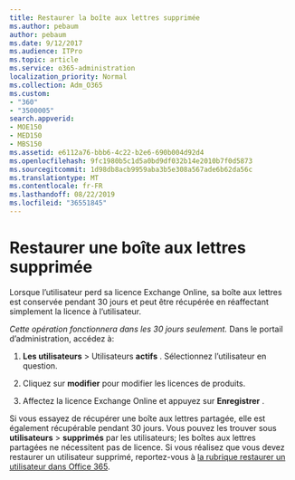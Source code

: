 ```yaml
---
title: Restaurer la boîte aux lettres supprimée
ms.author: pebaum
author: pebaum
ms.date: 9/12/2017
ms.audience: ITPro
ms.topic: article
ms.service: o365-administration
localization_priority: Normal
ms.collection: Adm_O365
ms.custom:
- "360"
- "3500005"
search.appverid:
- MOE150
- MED150
- MBS150
ms.assetid: e6112a76-bbb6-4c22-b2e6-690b004d92d4
ms.openlocfilehash: 9fc1980b5c1d5a0bd9df032b14e2010b7f0d5873
ms.sourcegitcommit: 1d98db8acb9959aba3b5e308a567ade6b62da56c
ms.translationtype: MT
ms.contentlocale: fr-FR
ms.lasthandoff: 08/22/2019
ms.locfileid: "36551845"
---
```

# <a name="restore-a-deleted-mailbox"></a>Restaurer une boîte aux lettres supprimée

Lorsque l’utilisateur perd sa licence Exchange Online, sa boîte aux lettres est conservée pendant 30 jours et peut être récupérée en réaffectant simplement la licence à l’utilisateur.
  
 *Cette opération fonctionnera dans les 30 jours seulement.*  Dans le portail d’administration, accédez à:
  
1. **Les utilisateurs** \> Utilisateurs **actifs** . Sélectionnez l’utilisateur en question.

2. Cliquez sur **modifier** pour modifier les licences de produits.

3. Affectez la licence Exchange Online et appuyez sur **Enregistrer** .

Si vous essayez de récupérer une boîte aux lettres partagée, elle est également récupérable pendant 30 jours. Vous pouvez les trouver sous **utilisateurs** \> **supprimés** par les utilisateurs; les boîtes aux lettres partagées ne nécessitent pas de licence. Si vous réalisez que vous devez restaurer un utilisateur supprimé, reportez-vous à [la rubrique restaurer un utilisateur dans Office 365](https://docs.microsoft.com/office365/admin/add-users/restore-user).
  